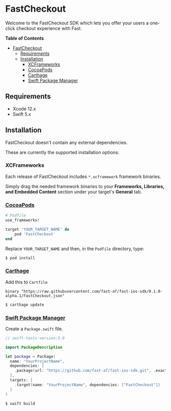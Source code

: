 # FastCheckout

Welcome to the FastCheckout SDK which lets you offer your users a one-click checkout experience with Fast.

**Table of Contents**

<!-- toc -->

- [FastCheckout](#fastcheckout)
  - [Requirements](#requirements)
  - [Installation](#installation)
    - [XCFrameworks](#xcframeworks)
    - [CocoaPods](#cocoapods)
    - [Carthage](#carthage)
    - [Swift Package Manager](#swift-package-manager)

<!-- tocstop -->

## Requirements

- Xcode 12.x
- Swift 5.x

## Installation

FastCheckout doesn't contain any external dependencies.

These are currently the supported installation options:

### XCFrameworks

Each release of FastCheckout includes `*.xcframework` framework binaries.

Simply drag the needed framework binaries to your **Frameworks, Libraries, and Embedded Content** section under your target's **General** tab.

### [CocoaPods](https://guides.cocoapods.org/using/using-cocoapods.html)

```ruby
# Podfile
use_frameworks!

target 'YOUR_TARGET_NAME' do
    pod 'FastCheckout'
end
```

Replace `YOUR_TARGET_NAME` and then, in the `Podfile` directory, type:

```bash
$ pod install
```

### [Carthage](https://github.com/Carthage/Carthage)

Add this to `Cartfile`

```
binary "https://raw.githubusercontent.com/fast-af/fast-ios-sdk/0.1.0-alpha.1/FastCheckout.json"
```

```bash
$ carthage update
```

### [Swift Package Manager](https://github.com/apple/swift-package-manager)

Create a `Package.swift` file.

```swift
// swift-tools-version:5.0

import PackageDescription

let package = Package(
  name: "YourProjectName",
  dependencies: [
    .package(url: "https://github.com/fast-af/fast-ios-sdk.git", .exact("0.1.0-alpha.1"))
  ],
  targets: [
    .target(name: "YourProjectName", dependencies: ["FastCheckout"])
  ]
)
```

```bash
$ swift build
```
